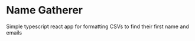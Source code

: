 # Name Gatherer

Simple typescript react app for formatting CSVs to find their first name and emails
